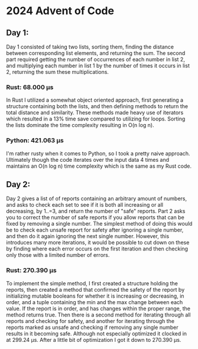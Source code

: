 # 2024 Advent of Code

## Day 1:
Day 1 consisted of taking two lists, sorting them, finding the distance between corresponding list 
elements, and returning the sum. The second part required getting the number of occurrences of each
number in list 2, and multiplying each number in list 1 by the number of times it occurs in list 2,
returning the sum these multiplications.

### Rust: 68.000 µs
In Rust I utilized a somewhat object oriented approach, first generating a structure containing both
the lists, and then defining methods to return the total distance and similarity. These methods made
heavy use of iterators which resulted in a 13% time save compared to utilizing for loops. Sorting the
lists dominate the time complexity resulting in O(n log n).

### Python: 421.063 µs
I'm rather rusty when it comes to Python, so I took a pretty naive approach. Ultimately 
though the code iterates over the input data 4 times and maintains an O(n log n) time complexity 
which is the same as my Rust code.

## Day 2:
Day 2 gives a list of of reports containing an arbitrary amount of numbers, and asks to check each 
set to see if it is both all increasing or all decreasing, by 1..=3, and return the number of "safe" 
reports. Part 2 asks you to correct the number of safe reports if you allow reports that can be fixed
by removing a single number. The simplest method of doing this would be to check each unsafe report
for safety after ignoring a single number, and then do it again ignoring the next single number. However,
this introduces many more iterations, it would be possible to cut down on these by finding where each
error occurs on the first iteration and then checking only those with a limited number of errors.

### Rust: 270.390 µs
To implement the simple method, I first created a structure holding the reports, then created a method
that confirmed the safety of the report by initializing mutable booleans for whether it is increasing
or decreasing, in order, and a tuple containing the min and the max change between each value. If the
report is in order, and has changes within the proper range, the method returns true. Then there is a
second method for iterating through all reports and checking for safety, and another for iterating through
the reports marked as unsafe and checking if removing any single number results in it becoming safe. 
Although not especially optimized it clocked in at 299.24 µs. After a little bit of optimization I got
it down to 270.390 µs.

